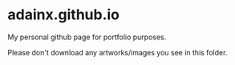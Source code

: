 # adainx.github.io

My personal github page for portfolio purposes.

Please don't download any artworks/images you see in this folder.
